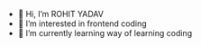 - 👋 Hi, I’m ROHIT YADAV 
- 👀 I’m interested in frontend coding
- 🌱 I’m currently learning way of learning coding


<!---
Rohity1196/Rohity1196 is a ✨ special ✨ repository because its `README.md` (this file) appears on your GitHub profile.
You can click the Preview link to take a look at your changes.
--->
